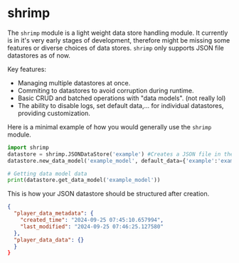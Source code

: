 # shrimp

The `shrimp` module is a light weight data store handling module.
It currently is in it's very early stages of development, therefore might be missing some features or diverse choices of data stores.
`shrimp` only supports JSON file datastores as of now.

Key features:
- Managing multiple datastores at once.
- Commiting to datastores to avoid corruption during runtime.
- Basic CRUD and batched operations with "data models". (not really lol)
- The ability to disable logs, set default data,... for individual datastores, providing customization.

Here is a minimal example of how you would generally use the `shrimp` module.

```python
import shrimp
datastore = shrimp.JSONDataStore('example') #Creates a JSON file in the current working directory with the name "example"
datastore.new_data_model('example_model', default_data={'example':'example'}) #Creates a new data model "example_model"

# Getting data model data
print(datastore.get_data_model('example_model'))
```

This is how your JSON datastore should be structured after creation.

```json
{
  "player_data_metadata": {
    "created_time": "2024-09-25 07:45:10.657994",
    "last_modified": "2024-09-25 07:46:25.127580"
  },
  "player_data_data": {}
  }
}
```
